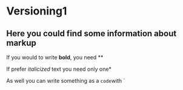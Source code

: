 # Versioning1

## Here you could find some information about markup

If you would to write **bold**, you need **

If prefer *italicized* text you need only one*

As well you can write something as a `code`with `
